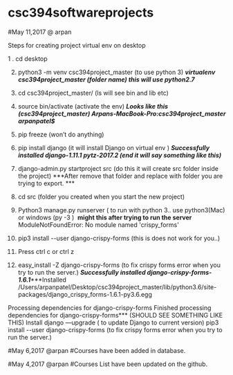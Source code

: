 # csc394softwareprojects







#May 11,2017 @ arpan

Steps for creating project virtual env on desktop

1 . cd desktop

2.  python3 -m venv csc394project_master (to use python 3)
    ***virtualenv csc394project_master  (folder name) this will use python2.7***
    
3. cd csc394project_master/    (ls  will see bin and lib etc) 

4.  source bin/activate (activate the env)
   ***Looks like this (csc394project_master) Arpans-MacBook-Pro:csc394project_master arpanpatel$*** 

5. pip freeze (won’t do anything)

6. pip install django  (it will install Django on virtual env )
      ***Successfully installed django-1.11.1 pytz-2017.2 (end it will say something like this)***
      
7.  django-admin.py startproject src (do this it will create src folder inside the project) 
      ***After remove that folder and replace with folder you are trying to export. ***

8. cd src (folder you created when you start the new project) 

9. Python3 manage.py runserver ( to run with python 3.. use python3(Mac) or windows (py -3 )  ****might this after trying to   run the server**** ModuleNotFoundError: No module named 'crispy_forms'

10. pip3 install --user django-crispy-forms (this is does not work for you..)

11. Press ctrl c or ctrl z

12. easy_install -Z django-crispy-forms (to fix crispy forms error when you try to run the server.) ***Successfully           installed django-crispy-forms-1.6.1******Installed /Users/arpanpatel/Desktop/csc394project_master/lib/python3.6/site-         packages/django_crispy_forms-1.6.1-py3.6.egg



Processing dependencies for django-crispy-forms
Finished processing dependencies for django-crispy-forms*** (SHOULD SEE SOMETHING LIKE THIS)
Install django —upgrade ( to update Django to current version)
pip3 install --user django-crispy-forms (to fix crispy forms error when you try to run the server.) 


#May 6,2017 @arpan 
#Courses have been added in database. 


#May 4,2017 @arpan
#Courses List have been updated on the github. 


